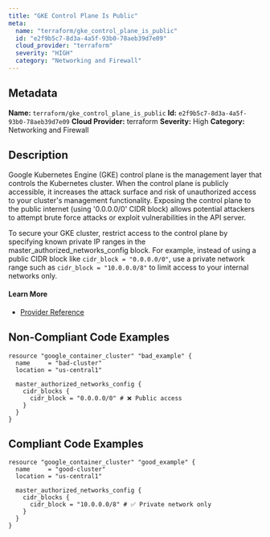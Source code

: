 ```yaml
---
title: "GKE Control Plane Is Public"
meta:
  name: "terraform/gke_control_plane_is_public"
  id: "e2f9b5c7-8d3a-4a5f-93b0-78aeb39d7e09"
  cloud_provider: "terraform"
  severity: "HIGH"
  category: "Networking and Firewall"
---
```

## Metadata
**Name:** `terraform/gke_control_plane_is_public`
**Id:** `e2f9b5c7-8d3a-4a5f-93b0-78aeb39d7e09`
**Cloud Provider:** terraform
**Severity:** High
**Category:** Networking and Firewall
## Description
Google Kubernetes Engine (GKE) control plane is the management layer that controls the Kubernetes cluster. When the control plane is publicly accessible, it increases the attack surface and risk of unauthorized access to your cluster's management functionality. Exposing the control plane to the public internet (using '0.0.0.0/0' CIDR block) allows potential attackers to attempt brute force attacks or exploit vulnerabilities in the API server.

To secure your GKE cluster, restrict access to the control plane by specifying known private IP ranges in the master_authorized_networks_config block. For example, instead of using a public CIDR block like `cidr_block = "0.0.0.0/0"`, use a private network range such as `cidr_block = "10.0.0.0/8"` to limit access to your internal networks only.

#### Learn More

 - [Provider Reference](https://registry.terraform.io/providers/hashicorp/google/latest/docs/resources/container_cluster#master_authorized_networks_config)

## Non-Compliant Code Examples
```gcp
resource "google_container_cluster" "bad_example" {
  name     = "bad-cluster"
  location = "us-central1"

  master_authorized_networks_config {
    cidr_blocks {
      cidr_block = "0.0.0.0/0" # ❌ Public access
    }
  }
}

```

## Compliant Code Examples
```gcp
resource "google_container_cluster" "good_example" {
  name     = "good-cluster"
  location = "us-central1"

  master_authorized_networks_config {
    cidr_blocks {
      cidr_block = "10.0.0.0/8" # ✅ Private network only
    }
  }
}

```